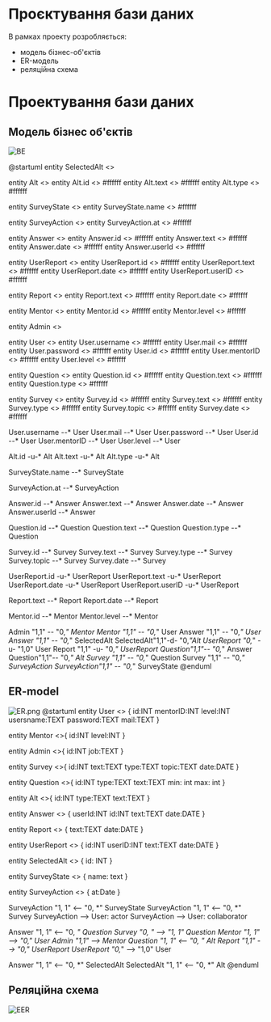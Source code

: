 # Проєктування бази даних

В рамках проекту розробляється: 
- модель бізнес-об'єктів 
- ER-модель
- реляційна схема

# Проектування бази даних

## Модель бізнес об'єктів

![BE](https://user-images.githubusercontent.com/71746212/147731537-261f9c1b-666a-4b63-9c6f-1a5a6f78878f.png)

@startuml
entity SelectedAlt <<ENTITY>>

entity Alt <<ENTITY>>
entity Alt.id <<NUMBER>> #ffffff
entity Alt.text <<TEXT>> #ffffff
entity Alt.type <<TEXT>> #ffffff

entity SurveyState <<ENTITY>>
entity SurveyState.name <<TEXT>> #ffffff

entity SurveyAction <<ENTITY>>
entity SurveyAction.at <<DATE>> #ffffff

entity Answer <<ENTITY>>
entity Answer.id <<NUMBER>> #ffffff
entity Answer.text <<TEXT>> #ffffff
entity Answer.date <<DATE>> #ffffff
entity Answer.userId <<NUMBER>> #ffffff

entity UserReport <<ENTITY>>
entity UserReport.id <<NUMBER>> #ffffff
entity UserReport.text <<TEXT>> #ffffff
entity UserReport.date <<DATE>> #ffffff
entity UserReport.userID <<NUMBER>> #ffffff

entity Report <<ENTITY>>
entity Report.text <<TEXT>> #ffffff
entity Report.date <<DATE>> #ffffff

entity Mentor <<ENTITY>>
entity Mentor.id <<NUMBER>> #ffffff
entity Mentor.level <<INT>> #ffffff

entity Admin <<ENTITY>>

entity User <<ENTITY>>
entity User.username <<TEXT>> #ffffff
entity User.mail <<TEXT>> #ffffff
entity User.password <<TEXT>> #ffffff
entity User.id <<NUMBER>> #ffffff
entity User.mentorID <<NUMBER>> #ffffff
entity User.level <<NUMBER>> #ffffff

entity Question <<ENTITY>>
entity Question.id <<NUMBER>> #ffffff
entity Question.text <<TEXT>> #ffffff
entity Question.type <<TEXT>> #ffffff

entity Survey <<ENTITY>>
entity Survey.id <<NUMBER>> #ffffff
entity Survey.text <<TEXT>> #ffffff
entity Survey.type <<TEXT>> #ffffff
entity Survey.topic <<TEXT>> #ffffff
entity Survey.date <<DATE>> #ffffff

User.username --* User
User.mail --* User
User.password --* User
User.id --* User
User.mentorID --* User
User.level --* User

Alt.id -u-* Alt
Alt.text -u-* Alt
Alt.type -u-* Alt

SurveyState.name --* SurveyState

SurveyAction.at --* SurveyAction

Answer.id --* Answer
Answer.text --* Answer
Answer.date --* Answer
Answer.userId --* Answer

Question.id --* Question
Question.text --* Question
Question.type --* Question

Survey.id --* Survey
Survey.text --* Survey
Survey.type --* Survey
Survey.topic --* Survey
Survey.date --* Survey

UserReport.id -u-* UserReport
UserReport.text -u-* UserReport
UserReport.date -u-* UserReport
UserReport.userID -u-* UserReport

Report.text --* Report
Report.date --* Report

Mentor.id --* Mentor
Mentor.level --* Mentor


Admin "1,1" -- "0,*" Mentor
Mentor "1,1" -- "0,*" User
Answer "1,1" -- "0,*" User
Answer "1,1" -- "0,*" SelectedAlt
SelectedAlt"1,1"-d- "0,*"Alt
UserReport "0,*" -u- "1,0" User
Report "1,1" -u- "0,*" UserReport
Question"1,1"-- "0,*" Answer
Question"1,1"-- "0,*" Alt
Survey "1,1" -- "0,*" Question
Survey "1,1" -- "0,*" SurveyAction
SurveyAction"1,1" -- "0,*" SurveyState
@enduml

## ER-model
![ER.png](../../../assets/database_assets/ER.png)
@startuml
entity User <<ENTITY>> {
id:INT
mentorID:INT
level:INT
usersname:TEXT
password:TEXT
mail:TEXT
}

entity Mentor <<ENTITY>>{
id:INT
level:INT
}

entity Admin <<ENTITY>>{
id:INT
job:TEXT
}

entity Survey <<ENTITY>>{
id:INT
text:TEXT
type:TEXT
topic:TEXT
date:DATE
}

entity Question <<ENTITY>>{
id:INT
type:TEXT
text:TEXT
min: int
max: int
}

entity Alt <<ENTITY>>{
    id:INT
    type:TEXT
    text:TEXT
}

entity Answer <<ENTITY>> {
userId:INT
id:INT
text:TEXT
date:DATE
}

entity Report <<ENTITY>> {
text:TEXT
date:DATE
}

entity UserReport <<ENTITY>> {
id:INT
userID:INT
text:TEXT
date:DATE
}

entity SelectedAlt <<ENTITY>> {
id: INT
}

entity SurveyState <<ENTITY>> {
name: text
}

entity SurveyAction <<ENTITY>> {
at:Date
}



SurveyAction "1, 1" <-- "0, *" SurveyState
SurveyAction "1, 1" <-- "0, *" Survey
SurveyAction --> User: actor
SurveyAction --> User: collaborator

Answer "1, 1" <-- "0, *" Question
Survey "0, *" --> "1, 1" Question
Mentor "1, 1" --> "0,*" User
Admin "1,1" --> Mentor
Question "1, 1" <-- "0, *" Alt
Report "1,1" --> "0,*" UserReport
UserReport "0,*" --> "1,0" User

Answer "1, 1" <-- "0, *" SelectedAlt
SelectedAlt "1, 1" <-- "0, *" Alt
@enduml
## Реляційна схема
![EER](https://user-images.githubusercontent.com/71746212/147731584-2cd73935-d9e3-4a18-878a-5681a8d7db37.png)
